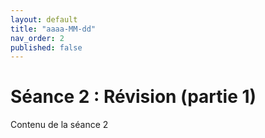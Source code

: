 ```yaml
---
layout: default
title: "aaaa-MM-dd"
nav_order: 2
published: false
---
```


# Séance 2 : Révision (partie 1)

Contenu de la séance 2
